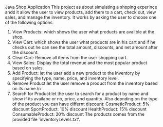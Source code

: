 Java Shop Application
This project as about simulating a shoping experince andd it allow the user to view products, add them to a cart, check out, view sales, and manage the inventory.
It works by asking the user to choose one of the following options.
1. View Products: which shows the user what products are avalible at the shop.
2. View Cart: which shows the user what products are in his cart and if he checks out he can see the total amount, discounts, and net amount after the discount.
3. Clear Cart: Remove all items from the user shopping cart.
4. View Sales: Display the total revenue and the most popular product based on sales.
5. Add Product: let the user add a new product to the inventory by specifying the type, name, price, and inventory level.
6. Remove Product:let the user remove a product from the inventory based on its name.\n
7. Search for Product:let the user to search for a product by name and show if its availabe or no, price, and quantity.
Also depnding on the type of the product you can have differnt discount:
CosmeticProduct: 5% discount
SportProduct: 10% discount
HealthProduct: 15% discount
ConsumableProduct: 20% discount
The products comes from the provided file 'inventoryLevels.txt'.
